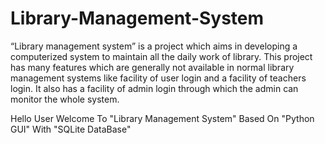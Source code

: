 # Library-Management-System
“Library management system” is a project which aims in developing a computerized system to maintain all the daily work of library. This project has many features which are generally not available in normal library management systems like facility of user login and a facility of teachers login. It also has a facility of admin login through which the admin can monitor the whole system.

Hello User
Welcome To "Library Management System"
Based On "Python GUI" With "SQLite DataBase"
